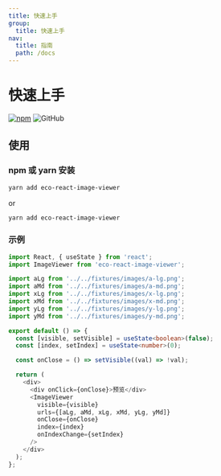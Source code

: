 ```yaml
---
title: 快速上手
group:
  title: 快速上手
nav:
  title: 指南
  path: /docs
---
```


# 快速上手

[![npm][npm]][npm-url] ![GitHub](@/fixtures/svg/mit.svg)

## 使用

### npm 或 yarn 安装

```bash
yarn add eco-react-image-viewer
```

or

```bash
yarn add eco-react-image-viewer
```

### 示例

```ts
import React, { useState } from 'react';
import ImageViewer from 'eco-react-image-viewer';

import aLg from '../../fixtures/images/a-lg.png';
import aMd from '../../fixtures/images/a-md.png';
import xLg from '../../fixtures/images/x-lg.png';
import xMd from '../../fixtures/images/x-md.png';
import yLg from '../../fixtures/images/y-lg.png';
import yMd from '../../fixtures/images/y-md.png';

export default () => {
  const [visible, setVisible] = useState<boolean>(false);
  const [index, setIndex] = useState<number>(0);

  const onClose = () => setVisible((val) => !val);

  return (
    <div>
      <div onClick={onClose}>预览</div>
      <ImageViewer
        visible={visible}
        urls={[aLg, aMd, xLg, xMd, yLg, yMd]}
        onClose={onClose}
        index={index}
        onIndexChange={setIndex}
      />
    </div>
  );
};
```

[npm]: https://img.shields.io/npm/v/eco-react-image-viewer.svg
[npm-url]: https://www.npmjs.com/package/eco-react-image-viewer
